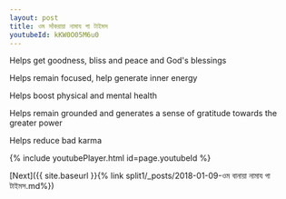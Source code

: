 ```yaml
---
layout: post
title: ওম সাঁকরায়া নামায গা টাইমস
youtubeId: kKW0O05M6u0
---
```

 
 
Helps get goodness, bliss and peace and God's blessings
 
Helps remain focused, help generate inner energy 
 
Helps boost physical and mental health 
 
Helps remain grounded and generates a sense of gratitude towards the greater power 
 
Helps reduce bad karma
 
 
 
 


{% include youtubePlayer.html id=page.youtubeId %}
 
[Next]({{ site.baseurl }}{% link  split1/_posts/2018-01-09-ওম বানায়া নামায গা টাইমস.md%})
 
